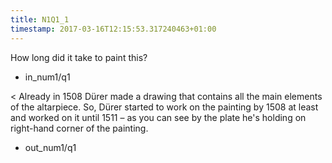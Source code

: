 ```yaml
---
title: N1Q1_1
timestamp: 2017-03-16T12:15:53.317240463+01:00
---
```


How long did it take to paint this?
* in_num1/q1

< Already in 1508 Dürer made a drawing that contains all the main elements of the altarpiece. So, Dürer started to work on the painting by 1508 at least and worked on it until 1511 – as you can see by the plate he's holding on right-hand corner of the painting.
* out_num1/q1
